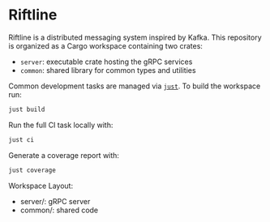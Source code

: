 # Riftline

Riftline is a distributed messaging system inspired by Kafka. This repository is organized as a Cargo
workspace containing two crates:

- `server`: executable crate hosting the gRPC services
- `common`: shared library for common types and utilities

Common development tasks are managed via [`just`](https://github.com/casey/just). To build
the workspace run:

```bash
just build
```

Run the full CI task locally with:

```bash
just ci
```

Generate a coverage report with:

```bash
just coverage
```

Workspace Layout:
- server/: gRPC server
- common/: shared code
